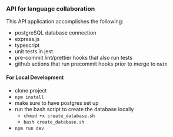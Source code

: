 ### API for language collaboration

This API application accomplishes the following:

- postgreSQL database connection
- express.js
- typescript
- unit tests in jest
- pre-commit lint/prettier hooks that also run tests
- github actions that run precommit hooks prior to merge to `main`

#### For Local Development

- clone project
- `npm install`
- make sure to have postgres set up
- run the bash script to create the database locally
  - `chmod +x create_database.sh`
  - `bash create_database.sh`
- `npm run dev`

